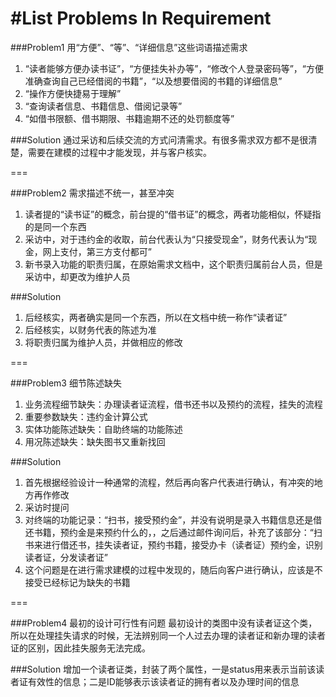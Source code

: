 #List Problems In Requirement
===

###Problem1 用“方便”、“等”、“详细信息”这些词语描述需求
1. “读者能够方便办读书证”，“方便挂失补办等”，“修改个人登录密码等”，“方便准确查询自己已经借阅的书籍”，“以及想要借阅的书籍的详细信息”
2. “操作方便快捷易于理解”
3. “查询读者信息、书籍信息、借阅记录等”
4. “如借书限额、借书期限、书籍逾期不还的处罚额度等”

###Solution
通过采访和后续交流的方式问清需求。有很多需求双方都不是很清楚，需要在建模的过程中才能发现，并与客户核实。

===

###Problem2 需求描述不统一，甚至冲突
1. 读者提的“读书证”的概念，前台提的“借书证”的概念，两者功能相似，怀疑指的是同一个东西
2. 采访中，对于违约金的收取，前台代表认为“只接受现金”，财务代表认为“现金，网上支付，第三方支付都可”
3. 新书录入功能的职责归属，在原始需求文档中，这个职责归属前台人员，但是采访中，却更改为维护人员

###Solution
1. 后经核实，两者确实是同一个东西，所以在文档中统一称作“读者证”
2. 后经核实，以财务代表的陈述为准
3. 将职责归属为维护人员，并做相应的修改

===

###Problem3 细节陈述缺失
1. 业务流程细节缺失：办理读者证流程，借书还书以及预约的流程，挂失的流程
2. 重要参数缺失：违约金计算公式
3. 实体功能陈述缺失：自助终端的功能陈述
4. 用况陈述缺失：缺失图书又重新找回

###Solution
1. 首先根据经验设计一种通常的流程，然后再向客户代表进行确认，有冲突的地方再作修改
2. 采访时提问
3. 对终端的功能记录：“扫书，接受预约金”，并没有说明是录入书籍信息还是借还书籍，预约金是来预约什么的，，之后通过邮件询问后，补充了该部分：“扫书来进行借还书，挂失读者证，预约书籍，接受办卡（读者证）预约金，识别读者证，分发读者证”
4. 这个问题是在进行需求建模的过程中发现的，随后向客户进行确认，应该是不接受已经标记为缺失的书籍

===

###Problem4 最初的设计可行性有问题
最初设计的类图中没有读者证这个类，所以在处理挂失请求的时候，无法辨别同一个人过去办理的读者证和新办理的读者证的区别，因此挂失服务无法完成。

###Solution
增加一个读者证类，封装了两个属性，一是status用来表示当前该读者证有效性的信息；二是ID能够表示该读者证的拥有者以及办理时间的信息